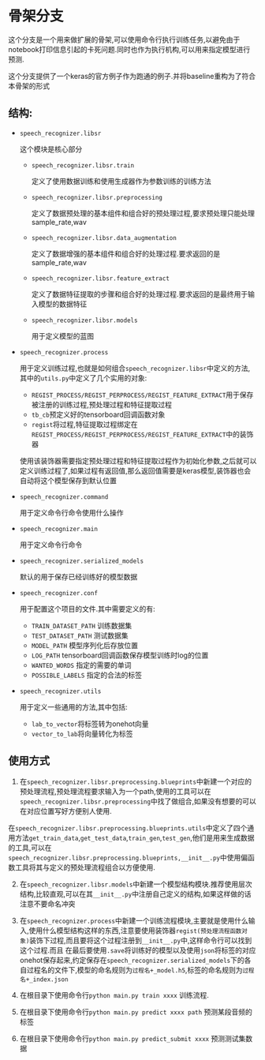 # 骨架分支

这个分支是一个用来做扩展的骨架,可以使用命令行执行训练任务,以避免由于notebook打印信息引起的卡死问题.同时也作为执行机构,可以用来指定模型进行预测.

这个分支提供了一个keras的官方例子作为跑通的例子.并将baseline重构为了符合本骨架的形式

## 结构:

+ `speech_recognizer.libsr`

    这个模块是核心部分

    + `speech_recognizer.libsr.train`

        定义了使用数据训练和使用生成器作为参数训练的训练方法

    + `speech_recognizer.libsr.preprocessing`

        定义了数据预处理的基本组件和组合好的预处理过程,要求预处理只能处理sample_rate,wav

    + `speech_recognizer.libsr.data_augmentation`

        定义了数据增强的基本组件和组合好的处理过程.要求返回的是sample_rate,wav

    + `speech_recognizer.libsr.feature_extract`

        定义了数据特征提取的步骤和组合好的处理过程.要求返回的是最终用于输入模型的数据特征

    + `speech_recognizer.libsr.models`

        用于定义模型的蓝图

+ `speech_recognizer.process`

    用于定义训练过程,也就是如何组合`speech_recognizer.libsr`中定义的方法,其中的`utils.py`中定义了几个实用的对象:

    + `REGIST_PROCESS/REGIST_PERPROCESS/REGIST_FEATURE_EXTRACT`用于保存被注册的训练过程,预处理过程和特征提取过程
    + `tb_cb`预定义好的tensorboard回调函数对象
    + `regist`将过程,特征提取过程绑定在`REGIST_PROCESS/REGIST_PERPROCESS/REGIST_FEATURE_EXTRACT`中的装饰器

    使用该装饰器需要指定预处理过程和特征提取过程作为初始化参数,之后就可以定义训练过程了,如果过程有返回值,那么返回值需要是keras模型,装饰器也会自动将这个模型保存到默认位置

+ `speech_recognizer.command`

    用于定义命令行命令使用什么操作

+ `speech_recognizer.main`

    用于定义命令行命令

+ `speech_recognizer.serialized_models`

    默认的用于保存已经训练好的模型数据

+ `speech_recognizer.conf`

    用于配置这个项目的文件.其中需要定义的有:

    + `TRAIN_DATASET_PATH` 训练数据集
    + `TEST_DATASET_PATH` 测试数据集
    + `MODEL_PATH` 模型序列化后存放位置
    + `LOG_PATH` tensorboard回调函数保存模型训练时log的位置
    + `WANTED_WORDS` 指定的需要的单词
    + `POSSIBLE_LABELS` 指定的合法的标签

+ `speech_recognizer.utils`

    用于定义一些通用的方法,其中包括:
    + `lab_to_vector`将标签转为onehot向量
    + `vector_to_lab`将向量转化为标签

## 使用方式

1. 在`speech_recognizer.libsr.preprocessing.blueprints`中新建一个对应的预处理流程,预处理流程要求输入为一个path,使用的工具可以在`speech_recognizer.libsr.preprocessing`中找了做组合,如果没有想要的可以在对应位置写好方便别人使用.

在`speech_recognizer.libsr.preprocessing.blueprints.utils`中定义了四个通用方法`get_train_data`,`get_test_data`,`train_gen`,`test_gen`,他们是用来生成数据的工具,可以在`speech_recognizer.libsr.preprocessing.blueprints,__init__.py`中使用偏函数工具将其与定义的预处理流程组合以方便使用.

2. 在`speech_recognizer.libsr.models`中新建一个模型结构模块.推荐使用层次结构,比较直观,可以在其`__init__.py`中注册自己定义的结构,如果这样做的话注意不要命名冲突

3. 在`speech_recognizer.process`中新建一个训练流程模块,主要就是使用什么输入,使用什么模型结构这样的东西,注意要使用装饰器`regist(预处理流程函数对象)`装饰下过程,而且要将这个过程注册到`__init__.py`中,这样命令行可以找到这个过程.而且
在最后要使用`.save`将训练好的模型以及使用`json`将标签的对应onehot保存起来,约定保存在`speech_recognizer.serialized_models`下的各自过程名的文件下,模型的命名规则为`过程名+_model.h5`,标签的命名规则为`过程名+_index.json`

4. 在根目录下使用命令行`python main.py train xxxx` 训练流程.

5. 在根目录下使用命令行`python main.py predict xxxx path` 预测某段音频的标签

6. 在根目录下使用命令行`python main.py predict_submit xxxx` 预测测试集数据







